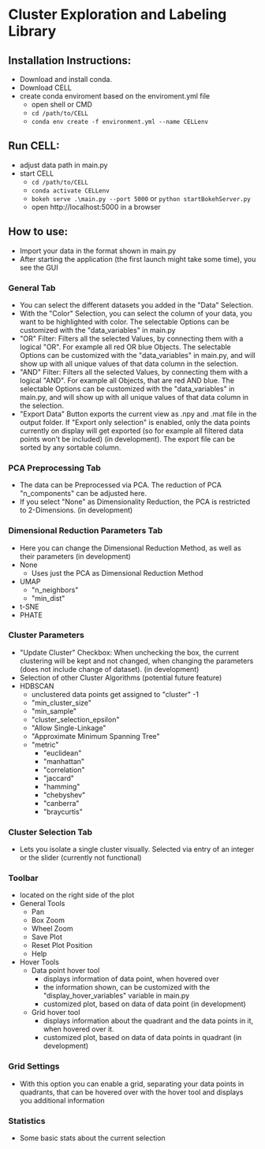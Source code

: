 # Cluster Exploration and Labeling Library

## Installation Instructions:
- Download and install conda.
- Download CELL
- create conda enviroment based on the enviroment.yml file
	- open shell or CMD
	- `cd /path/to/CELL`
	- `conda env create -f environment.yml --name CELLenv`
## Run CELL:
- adjust data path in main.py
- start CELL
	- `cd /path/to/CELL`
	- `conda activate CELLenv`
	- `bokeh serve .\main.py --port 5000` or `python startBokehServer.py`
  - open [](http://localhost:5000)http://localhost:5000 in a browser 

## How to use:
- Import your data in the format shown in main.py
- After starting the application (the first launch might take some time), you see the GUI
### General Tab
- You can select the different datasets you added in the "Data" Selection.
- With the "Color" Selection, you can select the column of your data, you want to be highlighted with color. The selectable Options can be customized with the "data_variables" in main.py
- "OR" Filter: Filters all the selected Values, by connecting them with a logical "OR". For example all red OR blue Objects. The selectable Options can be customized with the "data_variables" in main.py, and will show up with all unique values of that data column in the selection.
- "AND" Filter: Filters all the selected Values, by connecting them with a logical "AND". For example all Objects, that are red AND blue. The selectable Options can be customized with the "data_variables" in main.py, and will show up with all unique values of that data column in the selection.
- "Export Data" Button exports the current view as .npy and .mat file in the output folder. If "Export only selection" is enabled, only the data points currently on display will get exported (so for example all filtered data points won't be included) (in development). The export file can be sorted by any sortable column.
### PCA Preprocessing Tab
- The data can be Preprocessed via PCA. The reduction of PCA "n_components" can be adjusted here.
- If you select "None" as Dimensionality Reduction, the PCA is restricted to 2-Dimensions. (in development)
### Dimensional Reduction Parameters Tab
- Here you can change the Dimensional Reduction Method, as well as their parameters (in development)
- None
  - Uses just the PCA as Dimensional Reduction Method
- UMAP
  - "n_neighbors"
  - "min_dist"
- t-SNE
- PHATE
### Cluster Parameters
- "Update Cluster" Checkbox: When unchecking the box, the current clustering will be kept and not changed, when changing the parameters (does not include change of dataset). (in development)
- Selection of other Cluster Algorithms (potential future feature)
- HDBSCAN
  - unclustered data points get assigned to "cluster" -1
  - "min_cluster_size"
  - "min_sample"
  - "cluster_selection_epsilon"
  - "Allow Single-Linkage"
  - "Approximate Minimum Spanning Tree"
  - "metric"
    - "euclidean"
    - "manhattan"
    - "correlation"
    - "jaccard"
    - "hamming"
    - "chebyshev"
    - "canberra"
    - "braycurtis"
### Cluster Selection Tab
- Lets you isolate a single cluster visually. Selected via entry of an integer or the slider (currently not functional)
### Toolbar
- located on the right side of the plot
- General Tools
  - Pan
  - Box Zoom
  - Wheel Zoom
  - Save Plot
  - Reset Plot Position
  - Help
- Hover Tools
  - Data point hover tool
    - displays information of data point, when hovered over
    - the information shown, can be customized with the "display_hover_variables" variable in main.py
    - customized plot, based on data of data point (in development)
  - Grid hover tool
    - displays information about the quadrant and the data points in it, when hovered over it.
	- customized plot, based on data of data points in quadrant (in development)

### Grid Settings
- With this option you can enable a grid, separating your data points in quadrants, that can be hovered over with the hover tool and displays you additional information

### Statistics
- Some basic stats about the current selection